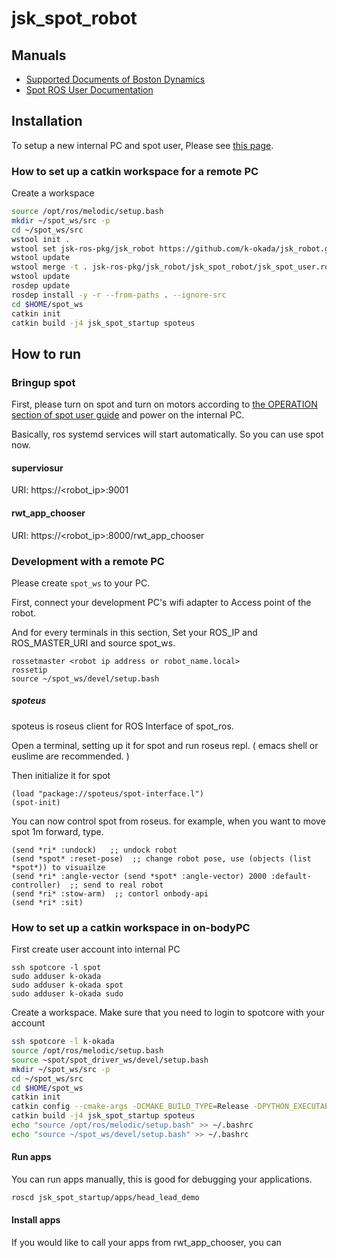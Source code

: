 jsk_spot_robot
==============

## Manuals

- [Supported Documents of Boston Dynamics](https://www.bostondynamics.com/spot/training/documentation)
- [Spot ROS User Documentation](http://www.clearpathrobotics.com/assets/guides/melodic/spot-ros/ros_usage.html#taking-control-of-the-robot)

## Installation

To setup a new internal PC and spot user, Please see [this page](./SetupInternalPCAndSpotUser.md).

### How to set up a catkin workspace for a remote PC

Create a workspace

```bash
source /opt/ros/melodic/setup.bash
mkdir ~/spot_ws/src -p
cd ~/spot_ws/src
wstool init .
wstool set jsk-ros-pkg/jsk_robot https://github.com/k-okada/jsk_robot.git --git -v spot_arm
wstool update
wstool merge -t . jsk-ros-pkg/jsk_robot/jsk_spot_robot/jsk_spot_user.rosinstall
wstool update
rosdep update
rosdep install -y -r --from-paths . --ignore-src
cd $HOME/spot_ws
catkin init
catkin build -j4 jsk_spot_startup spoteus
```

## How to run

### Bringup spot

First, please turn on spot and turn on motors according to [the OPERATION section of spot user guide](https://www.bostondynamics.com/sites/default/files/inline-files/spot-user-guide.pdf) and power on the internal PC.

Basically, ros systemd services will start automatically. So you can use spot now.


#### superviosur

URI: https://<robot_ip>:9001

#### rwt_app_chooser

URI: https://<robot_ip>:8000/rwt_app_chooser

### Development with a remote PC

Please create `spot_ws` to your PC.

First, connect your development PC's wifi adapter to Access point of the robot.

And for every terminals in this section, Set your ROS_IP and ROS_MASTER_URI and source spot_ws.

```
rossetmaster <robot ip address or robot_name.local>
rossetip
source ~/spot_ws/devel/setup.bash
```

##### spoteus

spoteus is roseus client for ROS Interface of spot_ros.

Open a terminal, setting up it for spot and run roseus repl. ( emacs shell or euslime are recommended. )

Then initialize it for spot

```
(load "package://spoteus/spot-interface.l")
(spot-init)
```

You can now control spot from roseus.
for example, when you want to move spot 1m forward, type.

```
(send *ri* :undock)   ;; undock robot
(send *spot* :reset-pose)  ;; change robot pose, use (objects (list *spot*)) to visuailze
(send *ri* :angle-vector (send *spot* :angle-vector) 2000 :default-controller)  ;; send to real robot
(send *ri* :stow-arm)  ;; contorl onbody-api
(send *ri* :sit)
```

### How to set up a catkin workspace in on-bodyPC

First create user account into internal PC
```
ssh spotcore -l spot
sudo adduser k-okada
sudo adduser k-okada spot
sudo adduser k-okada sudo
```

Create a workspace. Make sure that you need to login to spotcore with your account

```bash
ssh spotcore -l k-okada
source /opt/ros/melodic/setup.bash
source ~spot/spot_driver_ws/devel/setup.bash
mkdir ~/spot_ws/src -p
cd ~/spot_ws/src
cd $HOME/spot_ws
catkin init
catkin config --cmake-args -DCMAKE_BUILD_TYPE=Release -DPYTHON_EXECUTABLE=/usr/bin/python3 -DPYTHON_INCLUDE_DIR=/usr/include/python3.6m -DPYTHON_LIBRARY=/usr/lib/x86_64-linux-gnu/libpython3.6m.so
catkin build -j4 jsk_spot_startup spoteus
echo "source /opt/ros/melodic/setup.bash" >> ~/.bashrc
echo "source ~/spot_ws/devel/setup.bash" >> ~/.bashrc
```

#### Run apps

You can run apps manually, this is good for debugging your applications.
```bash
roscd jsk_spot_startup/apps/head_lead_demo                                                                       roslaunch head_lead_demo.xml
```

#### Install apps
If you would like to call your apps from rwt_app_chooser, you can 
